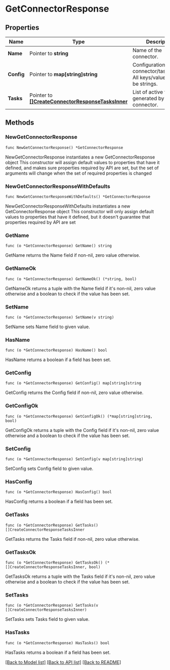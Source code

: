 # GetConnectorResponse

## Properties

Name | Type | Description | Notes
------------ | ------------- | ------------- | -------------
**Name** | Pointer to **string** | Name of the connector. | [optional] 
**Config** | Pointer to **map[string]string** | Configuration of a connector/task/worker. All keys/values should be strings. | [optional] 
**Tasks** | Pointer to [**[]CreateConnectorResponseTasksInner**](CreateConnectorResponseTasksInner.md) | List of active tasks generated by the connector. | [optional] 

## Methods

### NewGetConnectorResponse

`func NewGetConnectorResponse() *GetConnectorResponse`

NewGetConnectorResponse instantiates a new GetConnectorResponse object
This constructor will assign default values to properties that have it defined,
and makes sure properties required by API are set, but the set of arguments
will change when the set of required properties is changed

### NewGetConnectorResponseWithDefaults

`func NewGetConnectorResponseWithDefaults() *GetConnectorResponse`

NewGetConnectorResponseWithDefaults instantiates a new GetConnectorResponse object
This constructor will only assign default values to properties that have it defined,
but it doesn't guarantee that properties required by API are set

### GetName

`func (o *GetConnectorResponse) GetName() string`

GetName returns the Name field if non-nil, zero value otherwise.

### GetNameOk

`func (o *GetConnectorResponse) GetNameOk() (*string, bool)`

GetNameOk returns a tuple with the Name field if it's non-nil, zero value otherwise
and a boolean to check if the value has been set.

### SetName

`func (o *GetConnectorResponse) SetName(v string)`

SetName sets Name field to given value.

### HasName

`func (o *GetConnectorResponse) HasName() bool`

HasName returns a boolean if a field has been set.

### GetConfig

`func (o *GetConnectorResponse) GetConfig() map[string]string`

GetConfig returns the Config field if non-nil, zero value otherwise.

### GetConfigOk

`func (o *GetConnectorResponse) GetConfigOk() (*map[string]string, bool)`

GetConfigOk returns a tuple with the Config field if it's non-nil, zero value otherwise
and a boolean to check if the value has been set.

### SetConfig

`func (o *GetConnectorResponse) SetConfig(v map[string]string)`

SetConfig sets Config field to given value.

### HasConfig

`func (o *GetConnectorResponse) HasConfig() bool`

HasConfig returns a boolean if a field has been set.

### GetTasks

`func (o *GetConnectorResponse) GetTasks() []CreateConnectorResponseTasksInner`

GetTasks returns the Tasks field if non-nil, zero value otherwise.

### GetTasksOk

`func (o *GetConnectorResponse) GetTasksOk() (*[]CreateConnectorResponseTasksInner, bool)`

GetTasksOk returns a tuple with the Tasks field if it's non-nil, zero value otherwise
and a boolean to check if the value has been set.

### SetTasks

`func (o *GetConnectorResponse) SetTasks(v []CreateConnectorResponseTasksInner)`

SetTasks sets Tasks field to given value.

### HasTasks

`func (o *GetConnectorResponse) HasTasks() bool`

HasTasks returns a boolean if a field has been set.


[[Back to Model list]](../README.md#documentation-for-models) [[Back to API list]](../README.md#documentation-for-api-endpoints) [[Back to README]](../README.md)


